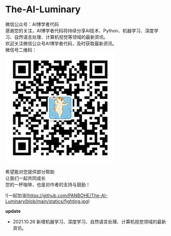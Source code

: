 # The-AI-Luminary  
微信公众号：AI博学者代码   
感谢您的关注，AI博学者代码将持续分享AI技术、Python、机器学习、深度学习、自然语言处理、计算机视觉等领域的最新资讯。  
欢迎关注微信公众号AI博学者代码，及时获取最新资讯。  
微信号二维码：  
![AI博学者](https://github.com/PANBOHE/The-AI-Luminary/blob/main/statics/AIuse.jpg)  

希望能对您提供部分帮助  
让我们一起共同成长  
您的一杯咖啡，也是对作者的支持与鼓励！  

![一起加油]https://github.com/PANBOHE/The-AI-Luminary/blob/main/statics/fighting.jpg)  



**update**  
- 2021.10.26 新增机器学习、深度学习、自然语言处理、计算机视觉领域的最新资讯。